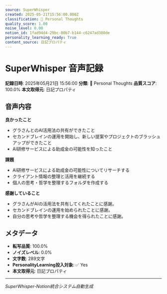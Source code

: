 ```yaml
---
source: SuperWhisper
created: 2025-05-21T15:56:00.000Z
classification: 💭 Personal Thoughts
quality_score: 1.00
noise_level: 0.00
notion_id: 1fad94d4-29bc-80b7-b144-c6247ad380de
personality_learning_ready: True
content_source: 日記プロパティ
---
```


# SuperWhisper 音声記録

**記録日時**: 2025年05月21日 15:56:00
**分類**: 💭 Personal Thoughts
**品質スコア**: 100.0%
**本文取得元**: 日記プロパティ

## 音声内容

**良かったこと**
- グラさんとのAI活用法の共有ができたこと
- セカンドブレインの運用を開始し、新しい提案やプロジェクトのブラッシュアップができたこと
- AI研修サービスによる助成金の可能性を知ったこと

**課題**
- AI研修サービスによる助成金の可能性についてリサーチする
- クライアント情報の整理と活用を継続する
- 個人の思考・哲学を整理するフォルダを作成する

**感謝していること**
- グラさんがAIの活用法を共有してくれたことに感謝。
- セカンドブレインの運用を始められたことに感謝。
- 自分の思考や哲学を整理する機会を得られたことに感謝。

## メタデータ

- **転写品質**: 100.0%
- **ノイズレベル**: 0.0%
- **文字数**: 289文字
- **PersonalityLearning投入対象**: ✅ Yes
- **本文取得元**: 日記プロパティ

---
*SuperWhisper-Notion統合システム自動生成*
